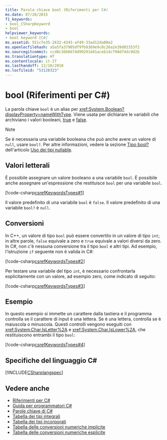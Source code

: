 ```yaml
---
title: Parola chiave bool (Riferimenti per C#)
ms.date: 07/20/2015
f1_keywords:
- bool_CSharpKeyword
- bool
helpviewer_keywords:
- bool keyword [C#]
ms.assetid: 551cfe35-2632-4343-af49-33ad12da08e2
ms.openlocfilehash: a5a5fa37905df9fb9369e9c0c26a2e39d03353f2
ms.sourcegitcommit: ccd8c36b0d74d99291d41aceb14cf98d74dc9d2b
ms.translationtype: HT
ms.contentlocale: it-IT
ms.lasthandoff: 12/10/2018
ms.locfileid: "53128323"
---
```

# <a name="bool-c-reference"></a>bool (Riferimenti per C#)

La parola chiave `bool` è un alias per <xref:System.Boolean?displayProperty=nameWithType>. Viene usata per dichiarare le variabili che archiviano i valori booleani, [true](true-literal.md) e [false](false-literal.md).

> [!NOTE]
> Se è necessaria una variabile booleana che può anche avere un valore di `null`, usare `bool?`. Per altre informazioni, vedere la sezione [Tipo bool?](../../programming-guide/nullable-types/using-nullable-types.md#the-bool-type) dell'articolo [Uso dei tipi nullable](../../programming-guide/nullable-types/using-nullable-types.md).

## <a name="literals"></a>Valori letterali

È possibile assegnare un valore booleano a una variabile `bool`. È possibile anche assegnare un'espressione che restituisce `bool` per una variabile `bool`.

[!code-csharp[csrefKeywordsTypes#1](~/samples/snippets/csharp/VS_Snippets_VBCSharp/csrefKeywordsTypes/CS/keywordsTypes.cs#1)]

Il valore predefinito di una variabile `bool` è `false`. Il valore predefinito di una variabile `bool?` è `null`.

## <a name="conversions"></a>Conversioni

In C++, un valore di tipo `bool` può essere convertito in un valore di tipo `int`; in altre parole, `false` equivale a zero e `true` equivale a valori diversi da zero. In C#, non c'è nessuna conversione tra il tipo `bool` e altri tipi. Ad esempio, l'istruzione `if` seguente non è valida in C#:

[!code-csharp[csrefKeywordsTypes#2](~/samples/snippets/csharp/VS_Snippets_VBCSharp/csrefKeywordsTypes/CS/keywordsTypes.cs#2)]

Per testare una variabile del tipo `int`, è necessario confrontarla esplicitamente con un valore, ad esempio zero, come indicato di seguito:

[!code-csharp[csrefKeywordsTypes#3](~/samples/snippets/csharp/VS_Snippets_VBCSharp/csrefKeywordsTypes/CS/keywordsTypes.cs#3)]

## <a name="example"></a>Esempio

In questo esempio si immette un carattere dalla tastiera e il programma controlla se il carattere di input è una lettera. Se è una lettera, controlla se è maiuscola o minuscola. Questi controlli vengono eseguiti con <xref:System.Char.IsLetter%2A> e <xref:System.Char.IsLower%2A>, che restituiscono entrambi il tipo `bool`:

[!code-csharp[csrefKeywordsTypes#4](~/samples/snippets/csharp/VS_Snippets_VBCSharp/csrefKeywordsTypes/CS/keywordsTypes.cs#4)]

## <a name="c-language-specification"></a>Specifiche del linguaggio C#

[!INCLUDE[CSharplangspec](~/includes/csharplangspec-md.md)]

## <a name="see-also"></a>Vedere anche

- [Riferimenti per C#](../../../csharp/language-reference/index.md)  
- [Guida per programmatori C#](../../../csharp/programming-guide/index.md)  
- [Parole chiave di C#](../../../csharp/language-reference/keywords/index.md)  
- [Tabella dei tipi integrali](../../../csharp/language-reference/keywords/integral-types-table.md)  
- [Tabella dei tipi incorporati](../../../csharp/language-reference/keywords/built-in-types-table.md)  
- [Tabella delle conversioni numeriche implicite](../../../csharp/language-reference/keywords/implicit-numeric-conversions-table.md)  
- [Tabella delle conversioni numeriche esplicite](../../../csharp/language-reference/keywords/explicit-numeric-conversions-table.md)  